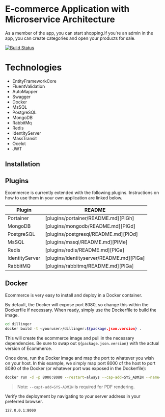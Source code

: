 # E-commerce Application with Microservice Architecture


As a member of the app, you can start shopping.If you're an admin in the app, you can create categories and open your products for sale.

[![Build Status](https://travis-ci.org/joemccann/dillinger.svg?branch=master)](https://travis-ci.org/iamyasinkaya/ECOM_PROJECT)

# Technologies
- EntityFrameworkCore
- FluentValidation
- AutoMapper
- Swagger
- Docker
- MsSQL
- PostgreSQL
- MongoDB
- RabbitMq
- Redis
- IdentityServer
- MassTransit
- Ocelot
- JWT

## Installation
## Plugins

Ecommerce is currently extended with the following plugins.
Instructions on how to use them in your own application are linked below.

| Plugin | README |
| ------ | ------ |
| Portainer | [plugins/portainer/README.md][PlGh] |
| MongoDB | [plugins/mongodb/README.md][PlGd] |
| PostgreSQL | [plugins/postgresql/README.md][PlOd] |
| MsSQL | [plugins/mssql/README.md][PlMe] |
| Redis | [plugins/redis/README.md][PlGa] |
| IdentityServer | [plugins/identityserver/README.md][PlGa] |
| RabbitMQ | [plugins/rabbitmq/README.md][PlGa] |

## Docker

Ecommerce is very easy to install and deploy in a Docker container.

By default, the Docker will expose port 8080, so change this within the
Dockerfile if necessary. When ready, simply use the Dockerfile to
build the image.

```sh
cd dillinger
docker build -t <youruser>/dillinger:${package.json.version} .
```

This will create the ecommerce image and pull in the necessary dependencies.
Be sure to swap out `${package.json.version}` with the actual
version of Ecommerce.

Once done, run the Docker image and map the port to whatever you wish on
your host. In this example, we simply map port 8000 of the host to
port 8080 of the Docker (or whatever port was exposed in the Dockerfile):

```sh
docker run -d -p 8000:8080 --restart=always --cap-add=SYS_ADMIN --name=ecommerce <youruser>/ecommerce:${package.json.version}
```

> Note: `--capt-add=SYS-ADMIN` is required for PDF rendering.

Verify the deployment by navigating to your server address in
your preferred browser.

```sh
127.0.0.1:8000
```






